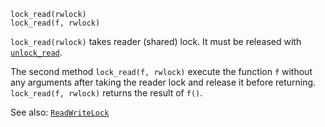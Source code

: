     lock_read(rwlock)
    lock_read(f, rwlock)

`lock_read(rwlock)` takes reader (shared) lock. It must be released with
[`unlock_read`](@ref).

The second method `lock_read(f, rwlock)` execute the function `f` without any arguments
after taking the reader lock and release it before returning.  `lock_read(f, rwlock)`
returns the result of `f()`.

See also: [`ReadWriteLock`](@ref)
